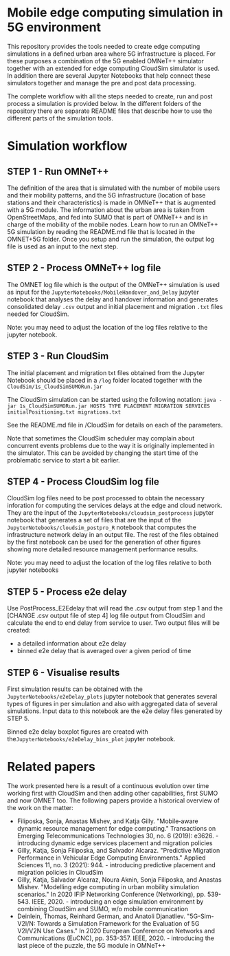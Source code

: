 # Mobile edge computing simulation in 5G environment

This repository provides the tools needed to create edge computing simulations in a defined urban area where 5G infrastructure is placed.
For these purposes a combination of the 5G enabled OMNeT++ simulator together with an extended for edge computing CloudSim simulator is used.
In addition there are several Jupyter Notebooks that help connect these simulators together and manage the pre and post data processing.

The complete workflow with all the steps needed to create, run and post process a simulation is provided below.
In the different folders of the repository there are separate README files that describe how to use the different parts of the simulation tools. 



# Simulation workflow

## STEP 1 - Run OMNeT++

The definition of the area that is simulated with the number of mobile users and their mobility patterns, and the 5G infrastructure (location of base stations and their characteristics) is made in OMNeT++ that is augmented with a 5G module. The information about the urban area is taken from OpenStreetMaps, and fed into SUMO that is part of OMNeT++ and is in charge of the mobility of the mobile nodes.
Learn how to run an OMNeT++ 5G simulation by reading the README.md file that is located in the OMNET+5G folder. Once you setup and run the simulation, the output log file is used as an input to the next step.

## STEP 2 - Process OMNeT++ log file

The OMNET log file which is the output of the OMNeT++ simulation is used as input for the ```JupyterNotebooks/MobileHandover_and_Delay``` jupyter notebook that analyses the delay and handover information and generates consolidated delay ```.csv``` output and initial placement and migration ```.txt``` files needed for CloudSim.

Note: you may need to adjust the location of the log files relative to the jupyter notebook.

## STEP 3 - Run CloudSim

The initial placement and migration txt files obtained from the Jupyter Notebook should be placed in a ```/log``` folder located together with the ```CloudSim/1s_CloudSimSUMORun.jar```

The CloudSim simulation can be started using the following notation:
```java -jar 1s_CloudSimSUMORun.jar HOSTS TYPE PLACEMENT MIGRATION SERVICES initialPositioning.txt migrations.txt```

See the README.md file in /CloudSim for details on each of the parameters.

Note that sometimes the CloudSim scheduler may complain about concurrent events problems due to the way it is originally implemented in the simulator. This can be avoided by changing the start time of the problematic service to start a bit earlier.

## STEP 4 - Process CloudSim log file

CloudSim log files need to be post processed to obtain the necessary inforation for computing the services delays at the edge and cloud network. They are the input of the ```JupyterNotebooks/cloudsim_postprocess``` jupyter notebook that generates a set of files that are the input of the ```JupyterNotebooks/cloudsim_postpro_R``` notebook that computes the infrastructure network delay in an output file. The rest of the files obtained by the first notebook can be used for the generation of other figures showing more detailed resource management performance results.

Note: you may need to adjust the location of the log files relative to both jupyter notebooks

## STEP 5 - Process e2e delay

Use PostProcess_E2Edelay that will read the .csv output from step 1 and the [CHANGE .csv output file of step 4] log file output from CloudSim and calculate the end to end delay from service to user. Two output files will be created:
* a detailed information about e2e delay
* binned e2e delay that is averaged over a given period of time 

## STEP 6 - Visualise results


First simulation results can be obtained with the ```JupyterNotebooks/e2eDelay_plots``` jupyter notebook that generates several types of figures in per simulation and also with aggregated data of several simulations. Input data to this notebook are the e2e delay files generated by STEP 5.

Binned e2e delay boxplot figures  are created with the```JupyterNotebooks/e2eDelay_bins_plot``` jupyter notebook.

 
# Related papers
 
 The work presented here is a result of a continuous evolution over time working first with CloudSim and then adding other capabilities, first SUMO and now OMNET too.
 The following papers provide a historical overview of the work on the matter:
 
 * Filiposka, Sonja, Anastas Mishev, and Katja Gilly. "Mobile‐aware dynamic resource management for edge computing." Transactions on Emerging Telecommunications Technologies 30, no. 6 (2019): e3626. - introducing dynamic edge services placement and migration policies
* Gilly, Katja, Sonja Filiposka, and Salvador Alcaraz. "Predictive Migration Performance in Vehicular Edge Computing Environments." Applied Sciences 11, no. 3 (2021): 944. - introducing predictive placement and migration policies in CloudSim
* Gilly, Katja, Salvador Alcaraz, Noura Aknin, Sonja Filiposka, and Anastas Mishev. "Modelling edge computing in urban mobility simulation scenarios." In 2020 IFIP Networking Conference (Networking), pp. 539-543. IEEE, 2020. - introducing an edge simulation environment by combining CloudSim and SUMO, w/o mobile communication
* Deinlein, Thomas, Reinhard German, and Anatoli Djanatliev. "5G-Sim-V2I/N: Towards a Simulation Framework for the Evaluation of 5G V2I/V2N Use Cases." In 2020 European Conference on Networks and Communications (EuCNC), pp. 353-357. IEEE, 2020. - introducing the last piece of the puzzle, the 5G module in OMNeT++
 
 

